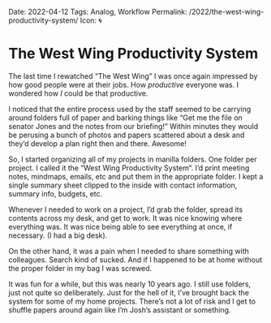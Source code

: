 Date: 2022-04-12
Tags: Analog, Workflow
Permalink: /2022/the-west-wing-productivity-system/
Icon: 🌀

# The West Wing Productivity System

The last time I rewatched “The West Wing” I was once again impressed by how good people were at their jobs. How _productive_ everyone was. I wondered how _I_ could be that productive.

I noticed that the entire process used by the staff seemed to be carrying around folders full of paper and barking things like “Get me the file on senator Jones and the notes from our briefing!” Within minutes they would be perusing a bunch of photos and papers scattered about a desk and they’d develop a plan right then and there. Awesome!

So, I started organizing all of my projects in manilla folders. One folder per project. I called it the “West Wing Productivity System”. I’d print meeting notes, mindmaps, emails, etc and put them in the appropriate folder. I kept a single summary sheet clipped to the inside with contact information, summary info, budgets, etc.

Whenever I needed to work on a project, I’d grab the folder, spread its contents across my desk, and get to work. It was nice knowing where everything was. It was nice being able to see everything at once, if necessary. (I had a big desk).

On the other hand, it was a pain when I needed to share something with colleagues. Search kind of sucked. And if I happened to be at home without the proper folder in my bag I was screwed.

It was fun for a while, but this was nearly 10 years ago. I still use folders, just not quite so deliberately. Just for the hell of it, I’ve brought back the system for some of my home projects. There’s not a lot of risk and I get to shuffle papers around again like I’m Josh’s assistant or something.